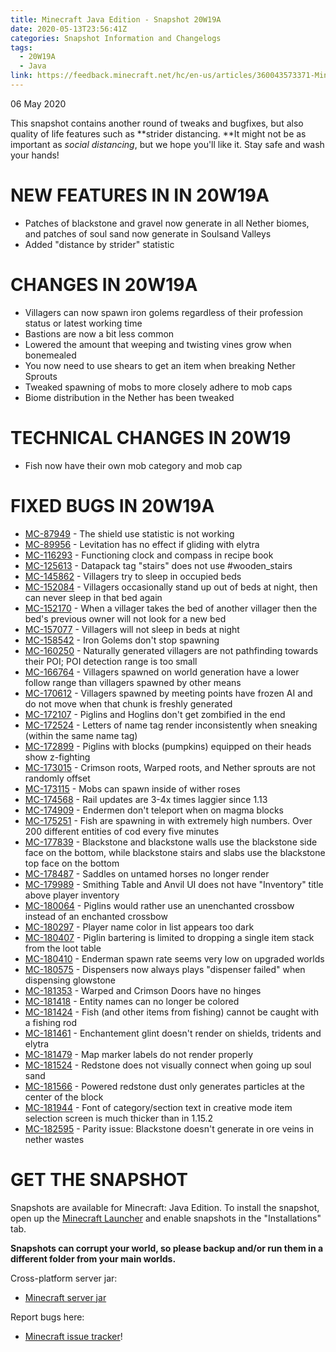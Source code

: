 ```yaml
---
title: Minecraft Java Edition - Snapshot 20W19A
date: 2020-05-13T23:56:41Z
categories: Snapshot Information and Changelogs
tags:
  - 20W19A
  - Java
link: https://feedback.minecraft.net/hc/en-us/articles/360043573371-Minecraft-Java-Edition-Snapshot-20W19A
---
```


06 May 2020

This snapshot contains another round of tweaks and bugfixes, but also quality of life features such as **strider distancing. **It might not be as important as *social distancing*, but we hope you\'ll like it. Stay safe and wash your hands!

# NEW FEATURES IN IN 20W19A

-   Patches of blackstone and gravel now generate in all Nether biomes, and patches of soul sand now generate in Soulsand Valleys
-   Added \"distance by strider\" statistic

# CHANGES IN 20W19A

-   Villagers can now spawn iron golems regardless of their profession status or latest working time
-   Bastions are now a bit less common
-   Lowered the amount that weeping and twisting vines grow when bonemealed
-   You now need to use shears to get an item when breaking Nether Sprouts
-   Tweaked spawning of mobs to more closely adhere to mob caps
-   Biome distribution in the Nether has been tweaked

# TECHNICAL CHANGES IN 20W19

-   Fish now have their own mob category and mob cap

# FIXED BUGS IN 20W19A

-   [MC-87949](https://bugs.mojang.com/browse/MC-87949) - The shield use statistic is not working
-   [MC-89956](https://bugs.mojang.com/browse/MC-89956) - Levitation has no effect if gliding with elytra
-   [MC-116293](https://bugs.mojang.com/browse/MC-116293) - Functioning clock and compass in recipe book
-   [MC-125613](https://bugs.mojang.com/browse/MC-125613) - Datapack tag "stairs" does not use #wooden_stairs
-   [MC-145862](https://bugs.mojang.com/browse/MC-145862) - Villagers try to sleep in occupied beds
-   [MC-152084](https://bugs.mojang.com/browse/MC-152084) - Villagers occasionally stand up out of beds at night, then can never sleep in that bed again
-   [MC-152170](https://bugs.mojang.com/browse/MC-152170) - When a villager takes the bed of another villager then the bed's previous owner will not look for a new bed
-   [MC-157077](https://bugs.mojang.com/browse/MC-157077) - Villagers will not sleep in beds at night
-   [MC-158542](https://bugs.mojang.com/browse/MC-158542) - Iron Golems don't stop spawning
-   [MC-160250](https://bugs.mojang.com/browse/MC-160250) - Naturally generated villagers are not pathfinding towards their POI; POI detection range is too small
-   [MC-166764](https://bugs.mojang.com/browse/MC-166764) - Villagers spawned on world generation have a lower follow range than villagers spawned by other means
-   [MC-170612](https://bugs.mojang.com/browse/MC-170612) - Villagers spawned by meeting points have frozen AI and do not move when that chunk is freshly generated
-   [MC-172107](https://bugs.mojang.com/browse/MC-172107) - Piglins and Hoglins don't get zombified in the end
-   [MC-172524](https://bugs.mojang.com/browse/MC-172524) - Letters of name tag render inconsistently when sneaking (within the same name tag)
-   [MC-172899](https://bugs.mojang.com/browse/MC-172899) - Piglins with blocks (pumpkins) equipped on their heads show z-fighting
-   [MC-173015](https://bugs.mojang.com/browse/MC-173015) - Crimson roots, Warped roots, and Nether sprouts are not randomly offset
-   [MC-173115](https://bugs.mojang.com/browse/MC-173115) - Mobs can spawn inside of wither roses
-   [MC-174568](https://bugs.mojang.com/browse/MC-174568) - Rail updates are 3-4x times laggier since 1.13
-   [MC-174909](https://bugs.mojang.com/browse/MC-174909) - Endermen don't teleport when on magma blocks
-   [MC-175251](https://bugs.mojang.com/browse/MC-175251) - Fish are spawning in with extremely high numbers. Over 200 different entities of cod every five minutes
-   [MC-177839](https://bugs.mojang.com/browse/MC-177839) - Blackstone and blackstone walls use the blackstone side face on the bottom, while blackstone stairs and slabs use the blackstone top face on the bottom
-   [MC-178487](https://bugs.mojang.com/browse/MC-178487) - Saddles on untamed horses no longer render
-   [MC-179989](https://bugs.mojang.com/browse/MC-179989) - Smithing Table and Anvil UI does not have "Inventory" title above player inventory
-   [MC-180064](https://bugs.mojang.com/browse/MC-180064) - Piglins would rather use an unenchanted crossbow instead of an enchanted crossbow
-   [MC-180297](https://bugs.mojang.com/browse/MC-180297) - Player name color in list appears too dark
-   [MC-180407](https://bugs.mojang.com/browse/MC-180407) - Piglin bartering is limited to dropping a single item stack from the loot table
-   [MC-180410](https://bugs.mojang.com/browse/MC-180410) - Enderman spawn rate seems very low on upgraded worlds
-   [MC-180575](https://bugs.mojang.com/browse/MC-180575) - Dispensers now always plays "dispenser failed" when dispensing glowstone
-   [MC-181353](https://bugs.mojang.com/browse/MC-181353) - Warped and Crimson Doors have no hinges
-   [MC-181418](https://bugs.mojang.com/browse/MC-181418) - Entity names can no longer be colored
-   [MC-181424](https://bugs.mojang.com/browse/MC-181424) - Fish (and other items from fishing) cannot be caught with a fishing rod
-   [MC-181461](https://bugs.mojang.com/browse/MC-181461) - Enchantement glint doesn't render on shields, tridents and elytra
-   [MC-181479](https://bugs.mojang.com/browse/MC-181479) - Map marker labels do not render properly
-   [MC-181524](https://bugs.mojang.com/browse/MC-181524) - Redstone does not visually connect when going up soul sand
-   [MC-181566](https://bugs.mojang.com/browse/MC-181566) - Powered redstone dust only generates particles at the center of the block
-   [MC-181944](https://bugs.mojang.com/browse/MC-181944) - Font of category/section text in creative mode item selection screen is much thicker than in 1.15.2
-   [MC-182595](https://bugs.mojang.com/browse/MC-182595) - Parity issue: Blackstone doesn't generate in ore veins in nether wastes

# GET THE SNAPSHOT

Snapshots are available for Minecraft: Java Edition. To install the snapshot, open up the [Minecraft Launcher](https://www.minecraft.net/download.html) and enable snapshots in the \"Installations\" tab.

**Snapshots can corrupt your world, so please backup and/or run them in a different folder from your main worlds.**

Cross-platform server jar:

-   [Minecraft server jar](https://launcher.mojang.com/v1/objects/fbb3ad3e7b25e78723434434077995855141ff07/server.jar)

Report bugs here:

-   [Minecraft issue tracker](https://bugs.mojang.com/browse/MC)!
